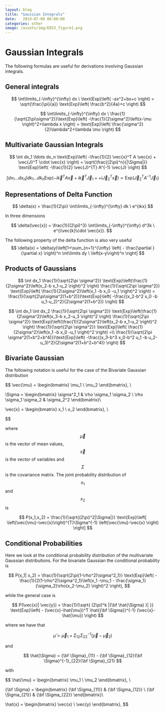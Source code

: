 ```yaml
---
layout: blog
title: "Gaussian Integrals"
date:   2019-07-09 00:00:00
categories: other
image: /assets/img/EDS3_figure1.png
---
```



<style type="text/css" rel="stylesheet">
.center {
  display: block;
  margin-left: auto;
  margin-right: auto;
  width: 60%;
}

/* Three image containers (use 25% for four, and 50% for two, etc) */
.column {
  float: left;
  width: 40.0%;
  padding: 5px;
}

/* Clear floats after image containers */
.row::after {
  content: "";
  clear: both;
  display: table;
}
</style>


# Gaussian Integrals

The following formulas are useful for derivations involving Gaussian integrals.

## General integrals

$$
\int\limits_{-\infty}^{\infty} dx \ \text{Exp}\left( -ax^2+bx+c \right) = \sqrt{\frac{\pi}{a}} \text{Exp}\left( \frac{b^2}{4a}+c \right)
$$

$$
\int\limits_{-\infty}^{\infty} dx \ \frac{1}{\sqrt{2\pi\sigma^2}}\text{Exp}\left( -\frac{1}{2\sigma^2}\left(x-\mu \right)^2+\lambda x \right) = \text{Exp}\left( \frac{\sigma^2}{2}\lambda^2+\lambda \mu \right)
$$

## Multivariate Gaussian Integrals

$$
\int dx_1 \ldots dx_n \text{Exp}\left( -\frac{1}{2} \vec{x}^T A \vec{x} + \vec{J}^T \cdot \vec{x} \right) = \sqrt{\frac{(2\pi)^n}{|\Sigma|}} \text{Exp}\left( -\frac{1}{2} \vec{J}^{T} A^{-1} \vec{J} \right)
$$

$$
\int dx_1 \ldots dx_n \int dk_1 \ldots dk_n \text{Exp}\left( -i\vec{k}^T A \vec{x} + i\vec{k}^T \vec{J}_1 ++ i\vec{J}_2^T \vec{x} \right) \propto \text{Exp}\left( \vec{J}_2^{T} A^{-1} \vec{J}_1 \right)
$$

## Representations of Delta Function

$$
\delta(x) = \frac{1}{2\pi} \int\limits_{-\infty}^{\infty} dk \ e^{ikx}
$$

In three dimensions  

$$
\delta(\vec{x}) = \frac{1}{(2\pi)^3} \int\limits_{-\infty}^{\infty} d^3k \ e^{i\vec{k}\cdot \vec{x}}.  
$$



The following property of the delta function is also very useful
$$
\delta(x) = \delta(y)\left[1+\sum_{n=1}^{\infty} \left( - \frac{\partial }{\partial x} \right)^n \int\limits dy \ \left(x-y\right)^n \right] 
$$



## Products of Gaussians

$$
\int dx_1 \frac{1}{\sqrt{2\pi \sigma^2}} \text{Exp}\left(\frac{1}{2\sigma^2}\left(x_2-b x_1-u_2 \right)^2 \right)  \frac{1}{\sqrt{2\pi \sigma^2}} \text{Exp}\left( \frac{1}{2\sigma^2}\left(x_1 -b x_0 -u_1 \right)^2 \right) = \frac{1}{\sqrt{2\pi\sigma^2(1+b^2)}}\text{Exp}\left( -\frac{(x_2-b^2 x_0 -b u_1-u_2)^2}{2\sigma^2(1+b^2)} \right)
$$



$$
\int dx_1 \int dx_2  \frac{1}{\sqrt{2\pi \sigma^2}} \text{Exp}\left(\frac{1}{2\sigma^2}\left(x_3-b x_2-u_3 \right)^2 \right) \frac{1}{\sqrt{2\pi \sigma^2}} \text{Exp}\left(\frac{1}{2\sigma^2}\left(x_2-b x_1-u_2 \right)^2 \right)  \frac{1}{\sqrt{2\pi \sigma^2}} \text{Exp}\left( \frac{1}{2\sigma^2}\left(x_1 -b x_0 -u_1 \right)^2 \right) =\\
  \frac{1}{\sqrt{2\pi \sigma^2(1+b^2+b^4)}}\text{Exp}\left( -\frac{(x_3-b^3 x_0-b^2 u_1 -b u_2-u_3)^2}{2\sigma^2(1+b^2+b^4)} \right)
$$


## Bivariate Gaussian

The following notation is useful for the case of the Bivariate Gaussian distribution  


$$
\vec{\mu} = \begin{bmatrix} 
\mu_1 \\
\mu_2
\end{bmatrix}, \\

\Sigma = \begin{bmatrix}
\sigma^2_1 & \rho \sigma_1 \sigma_2 \\
\rho \sigma_1 \sigma_2 & \sigma_2^2
\end{bmatrix}\\

\vec{x} = \begin{bmatrix} 
x_1 \\
x_2
\end{bmatrix}, \\

$$

where $$\vec{\mu}$$ is the vector of mean values, $$\vec{x}$$ is the vector of variables and $$\Sigma$$ is the covariance matrix. 
The joint probability distribution of $$x_1$$ and $$x_2$$ is  

$$
P(x_1,x_2) = \frac{1}{\sqrt{(2\pi)^2|\Sigma|}} \text{Exp}\left[ \left(\vec{\mu}-\vec{x}\right)^{T}\Sigma^{-1} \left(\vec{\mu}-\vec{x} \right) \right]
$$


## Conditional Probabilities

Here we look at the conditional probability distribution of the multivariate Gaussian distributions. For the bivariate Gaussian the
conditional probability is

$$
P(x_1| x_2) = \frac{1}{\sqrt{2\pi(1-\rho^2)\sigma^2_1}} \text{Exp}\left( -\frac{1}{2(1-\rho^2)\sigma^2_1}\left(x_1 -\mu_1 - \frac{\sigma_1}{\sigma_2}\rho(x_2-\mu_2) \right)^2 \right),
$$

while the general case is

$$
P(\vec{x}| \vec{y}) = \frac{1}{\sqrt{ (2\pi)^k |{\bf \hat{\Sigma} }| }} \text{Exp}\left( - (\vec{x}-\hat{\mu})^T  \hat{{\bf \Sigma}}^{-1} (\vec{x}-\hat{\mu})  \right)
$$


where we have that

$$
\hat{\mu} = \vec{\mu}_1+\Sigma_{12}\Sigma^{-1}_{22}(\vec{y}-\vec{\mu}_2)
$$


and   


$$
\hat{\Sigma} = {\bf \Sigma}_{11} - {\bf \Sigma}_{12}{\bf \Sigma}^{-1}_{22}{\bf \Sigma}_{21}
$$

with 

$$
\hat{\mu} = \begin{bmatrix} 
\mu_1 \\
\mu_2
\end{bmatrix}, \\

{\bf \Sigma} = \begin{bmatrix}
{\bf \Sigma_{11}} & {\bf \Sigma_{12}} \\
{\bf \Sigma_{21}} & {\bf \Sigma_{22}}
\end{bmatrix}\\

\hat{x} = \begin{bmatrix} 
\vec{x} \\
\vec{y}
\end{bmatrix}, 
$$

